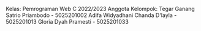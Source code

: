 Kelas: Pemrograman Web C 2022/2023
Anggota Kelompok:
Tegar Ganang Satrio Priambodo - 5025201002
Adifa Widyadhani Chanda D'layla - 5025201013
Gloria Dyah Pramesti - 5025201033
